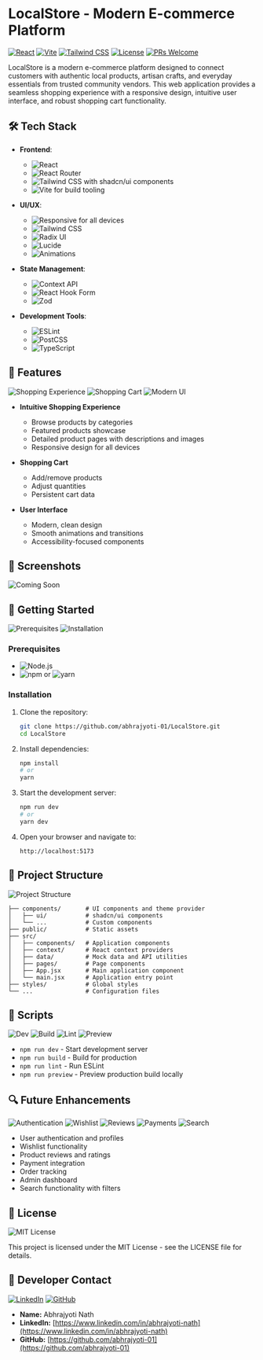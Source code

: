 # LocalStore - Modern E-commerce Platform

[![React](https://img.shields.io/badge/React-18-blue?style=for-the-badge&logo=react)](https://reactjs.org/)
[![Vite](https://img.shields.io/badge/Vite-latest-646CFF?style=for-the-badge&logo=vite)](https://vitejs.dev/)
[![Tailwind CSS](https://img.shields.io/badge/Tailwind%20CSS-latest-38B2AC?style=for-the-badge&logo=tailwind-css)](https://tailwindcss.com/)
[![License](https://img.shields.io/badge/License-MIT-yellow.svg?style=for-the-badge)](LICENSE)
[![PRs Welcome](https://img.shields.io/badge/PRs-welcome-brightgreen.svg?style=for-the-badge)](http://makeapullrequest.com)

LocalStore is a modern e-commerce platform designed to connect customers with authentic local products, artisan crafts, and everyday essentials from trusted community vendors. This web application provides a seamless shopping experience with a responsive design, intuitive user interface, and robust shopping cart functionality.

## 🛠️ Tech Stack

- **Frontend**:
  - ![React](https://img.shields.io/badge/React.js-18-61DAFB?style=flat-square&logo=react)
  - ![React Router](https://img.shields.io/badge/React_Router-CA4245?style=flat-square&logo=react-router&logoColor=white)
  - ![Tailwind CSS](https://img.shields.io/badge/Tailwind_CSS-38B2AC?style=flat-square&logo=tailwind-css&logoColor=white) with shadcn/ui components
  - ![Vite](https://img.shields.io/badge/Vite.js-646CFF?style=flat-square&logo=vite&logoColor=white) for build tooling

- **UI/UX**:
  - ![Responsive](https://img.shields.io/badge/Responsive-Design-3DDC84?style=flat-square&logo=google-chrome&logoColor=white) for all devices
  - ![Tailwind CSS](https://img.shields.io/badge/Tailwind_CSS-Styling-38B2AC?style=flat-square&logo=tailwind-css&logoColor=white)
  - ![Radix UI](https://img.shields.io/badge/Radix_UI-Primitives-161618?style=flat-square)
  - ![Lucide](https://img.shields.io/badge/Lucide-Icons-43B02A?style=flat-square)
  - ![Animations](https://img.shields.io/badge/Micro_Interactions-Animations-FF61F6?style=flat-square)

- **State Management**:
  - ![Context API](https://img.shields.io/badge/React-Context_API-61DAFB?style=flat-square&logo=react)
  - ![React Hook Form](https://img.shields.io/badge/React_Hook_Form-EC5990?style=flat-square&logo=react&logoColor=white)
  - ![Zod](https://img.shields.io/badge/Zod-Validation-3068B7?style=flat-square)

- **Development Tools**:
  - ![ESLint](https://img.shields.io/badge/ESLint-4B32C3?style=flat-square&logo=eslint&logoColor=white)
  - ![PostCSS](https://img.shields.io/badge/PostCSS-DD3A0A?style=flat-square&logo=postcss&logoColor=white)
  - ![TypeScript](https://img.shields.io/badge/TypeScript-3178C6?style=flat-square&logo=typescript&logoColor=white)

## 🚀 Features

![Shopping Experience](https://img.shields.io/badge/Intuitive-Shopping_Experience-FF5722?style=for-the-badge)
![Shopping Cart](https://img.shields.io/badge/Smart-Shopping_Cart-4CAF50?style=for-the-badge)
![Modern UI](https://img.shields.io/badge/Modern-User_Interface-2196F3?style=for-the-badge)

- **Intuitive Shopping Experience**
  - Browse products by categories
  - Featured products showcase
  - Detailed product pages with descriptions and images
  - Responsive design for all devices

- **Shopping Cart**
  - Add/remove products
  - Adjust quantities
  - Persistent cart data

- **User Interface**
  - Modern, clean design
  - Smooth animations and transitions
  - Accessibility-focused components

## 📸 Screenshots

![Coming Soon](https://img.shields.io/badge/Screenshots-Coming_Soon-lightgrey?style=for-the-badge)

## 🚦 Getting Started

![Prerequisites](https://img.shields.io/badge/Prerequisites-Required-red?style=flat-square)
![Installation](https://img.shields.io/badge/Installation-Guide-blue?style=flat-square)

### Prerequisites

- ![Node.js](https://img.shields.io/badge/Node.js-v16+-339933?style=flat-square&logo=node.js&logoColor=white)
- ![npm](https://img.shields.io/badge/npm-latest-CB3837?style=flat-square&logo=npm) or ![yarn](https://img.shields.io/badge/yarn-latest-2C8EBB?style=flat-square&logo=yarn)

### Installation

1. Clone the repository:

   ```bash
   git clone https://github.com/abhrajyoti-01/LocalStore.git
   cd LocalStore
   ```

2. Install dependencies:

   ```bash
   npm install
   # or
   yarn
   ```

3. Start the development server:

   ```bash
   npm run dev
   # or
   yarn dev
   ```

4. Open your browser and navigate to:

   ```plaintext
   http://localhost:5173
   ```

## 🚦 Project Structure

![Project Structure](https://img.shields.io/badge/Project-Structure-blue?style=for-the-badge)

```plaintext
├── components/       # UI components and theme provider
│   ├── ui/           # shadcn/ui components
│   └── ...           # Custom components
├── public/           # Static assets
├── src/
│   ├── components/   # Application components
│   ├── context/      # React context providers
│   ├── data/         # Mock data and API utilities
│   ├── pages/        # Page components
│   ├── App.jsx       # Main application component
│   └── main.jsx      # Application entry point
├── styles/           # Global styles
└── ...               # Configuration files
```

## 📝 Scripts

![Dev](https://img.shields.io/badge/npm_run-dev-success?style=flat-square&logo=vite)
![Build](https://img.shields.io/badge/npm_run-build-blue?style=flat-square&logo=vite)
![Lint](https://img.shields.io/badge/npm_run-lint-yellow?style=flat-square&logo=eslint)
![Preview](https://img.shields.io/badge/npm_run-preview-orange?style=flat-square&logo=vite)

- `npm run dev` - Start development server
- `npm run build` - Build for production
- `npm run lint` - Run ESLint
- `npm run preview` - Preview production build locally

## 🔍 Future Enhancements

![Authentication](https://img.shields.io/badge/Coming_Soon-Authentication-9cf?style=flat-square)
![Wishlist](https://img.shields.io/badge/Coming_Soon-Wishlist-9cf?style=flat-square)
![Reviews](https://img.shields.io/badge/Coming_Soon-Reviews-9cf?style=flat-square)
![Payments](https://img.shields.io/badge/Coming_Soon-Payments-9cf?style=flat-square)
![Search](https://img.shields.io/badge/Coming_Soon-Search-9cf?style=flat-square)

- User authentication and profiles
- Wishlist functionality
- Product reviews and ratings
- Payment integration
- Order tracking
- Admin dashboard
- Search functionality with filters

## 📄 License

![MIT License](https://img.shields.io/badge/License-MIT-yellow.svg?style=for-the-badge)

This project is licensed under the MIT License - see the LICENSE file for details.

## 👤 Developer Contact

[![LinkedIn](https://img.shields.io/badge/LinkedIn-Abhrajyoti_Nath-0077B5?style=for-the-badge&logo=linkedin)](https://www.linkedin.com/in/abhrajyoti-nath)
[![GitHub](https://img.shields.io/badge/GitHub-abhrajyoti--01-181717?style=for-the-badge&logo=github)](https://github.com/abhrajyoti-01)

- **Name:** Abhrajyoti Nath
- **LinkedIn:** [https://www.linkedin.com/in/abhrajyoti-nath](https://www.linkedin.com/in/abhrajyoti-nath)
- **GitHub:** [https://github.com/abhrajyoti-01](https://github.com/abhrajyoti-01)

